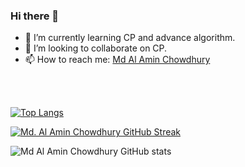 ### Hi there 👋



- 🌱 I’m currently learning CP and advance algorithm.
- 👯 I’m looking to collaborate on CP.
- 📫 How to reach me: <a href="https://www.facebook.com/Al.Amin.Chowdhury09/"> Md Al Amin Chowdhury </a>

<br>
<br>

[![Top Langs](https://github-readme-stats.vercel.app/api/top-langs/?username=Alamin031&layout=compact&bg_color=151515&text_color=ffffff&card_width=445&title_color=fff)](https://github.com/anuraghazra/github-readme-stats)

[![Md. Al Amin Chowdhury GitHub Streak](https://github-readme-streak-stats.herokuapp.com/?user=Alamin031&theme=blood&fire=DD7F1C&background=151515&dates=9f9f9f&border=DD2727)](https://git.io/streak-stats)

![Md Al Amin Chowdhury GitHub stats](https://github-readme-stats.vercel.app/api/?username=Alamin031&show_icons=true&title_color=fff&icon_color=79ff97&text_color=9f9f9f&bg_color=151515)



